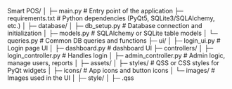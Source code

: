 Smart POS/
│
├─ main.py                 # Entry point of the application
├─ requirements.txt        # Python dependencies (PyQt5, SQLite3/SQLAlchemy, etc.)
│
├─ database/
│   ├─ db_setup.py         # Database connection and initialization
│   ├─ models.py           # SQLAlchemy or SQLite table models
│   └─ queries.py          # Common DB queries and functions
├─ ui/
│   ├─ login_ui.py          # Login page UI
│   ├─ dashboard.py         # dashboard UI 
├─ controllers/
│   ├─ login_controller.py      # Handles login
│   ├─ admin_controller.py      # Admin logic, manage users, reports
│
├─ assets/
│   ├─ styles/                  # QSS or CSS styles for PyQt widgets
│   ├─ icons/                   # App icons and button icons
│   └─ images/                  # Images used in the UI
│
├─ style/
│   ├─ .qss 
